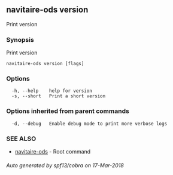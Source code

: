 ## navitaire-ods version

Print version

### Synopsis


Print version

```
navitaire-ods version [flags]
```

### Options

```
  -h, --help    help for version
  -s, --short   Print a short version
```

### Options inherited from parent commands

```
  -d, --debug   Enable debug mode to print more verbose logs
```

### SEE ALSO
* [navitaire-ods](navitaire-ods.md)	 - Root command

###### Auto generated by spf13/cobra on 17-Mar-2018

